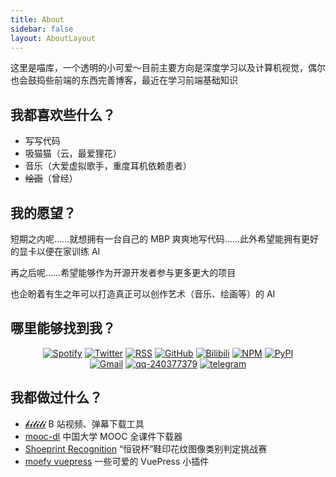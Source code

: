 ```yaml
---
title: About
sidebar: false
layout: AboutLayout
---
```


这里是喵库，一个透明的小可爱～目前主要方向是深度学习以及计算机视觉，偶尔也会鼓捣些前端的东西完善博客，最近在学习前端基础知识

## 我都喜欢些什么？

-  写写代码
-  吸猫猫（云，最爱狸花）
-  音乐（大爱虚拟歌手，重度耳机依赖患者）
-  ~~绘画~~（曾经）

## 我的愿望？

短期之内呢……就想拥有一台自己的 MBP 爽爽地写代码……此外希望能拥有更好的显卡以便在家训练 AI

再之后呢……希望能够作为开源开发者参与更多更大的项目

也企盼着有生之年可以打造真正可以创作艺术（音乐、绘画等）的 AI

## 哪里能够找到我？

<p align="center">
  <a href="https://open.spotify.com/user/pj3ib1pljoqewn4ti8se8yl1q" target="_blank"><img src="https://img.shields.io/badge/Spotify-1ed760.svg?&style=flat-square&logo=spotify&logoColor=white" alt="Spotify"></a>
  <a href="https://twitter.com/SigureMo" target="_blank"><img src="https://img.shields.io/badge/Twitter-1ca0f1.svg?&style=flat-square&logo=twitter&logoColor=white" alt="Twitter"></a>
  <a href="https://sigure.xyz/feed.atom" target="_blank"><img src="https://img.shields.io/badge/RSS-e8a505.svg?&style=flat-square&logo=rss&logoColor=white" alt="RSS"></a>
  <a href="https://github.com/SigureMo" target="_blank"><img src="https://img.shields.io/badge/GitHub-000000.svg?&style=flat-square&logo=github&logoColor=white" alt="GitHub"></a>
  <a href="https://space.bilibili.com/100969474" target="_blank"><img src="https://img.shields.io/badge/bilibili-1eabc9.svg?&style=flat-square&logo=bilibili&logoColor=white" alt="Bilibili"></a>
  <a href="https://www.npmjs.com/~sigure_mo" target="_blank"><img src="https://img.shields.io/badge/NPM-ea3b18.svg?&style=flat-square&logo=npm&logoColor=white" alt="NPM"></a>
  <a href="https://pypi.org/user/SigureMo/" target="_blank"><img src="https://img.shields.io/badge/PyPI-3775a9.svg?&style=flat-square&logo=pypi&logoColor=white" alt="PyPI"></a>
  <br/>
  <a href="mailto:sigure.qaq@gmail.com" target="_blank"><img src="https://img.shields.io/badge/Gmail-c14438.svg?&style=flat-square&logo=gmail&logoColor=white" alt="Gmail"></a>
  <a href="http://qr.topscan.com/api.php?text=http://qm.qq.com/cgi-bin/qm/qr?k=1PbIl8QPOkF0ErJKX-GmjA-E8e53djl4" target="_blank"><img src="https://img.shields.io/badge/QQ-444444.svg?&style=flat-square&logo=tencent%20qq&logoColor=white" alt="qq-240377379"></a>
  <a href="https://t.me/SigureMo" target="_blank"><img src="https://img.shields.io/badge/Telegram-262968.svg?&style=flat-square&logo=telegram&logoColor=white" alt="telegram"></a>
</p>

## 我都做过什么？

-  [𝓫𝓲𝓵𝓲𝓵𝓲](https://bilili.sigure.xyz/) B 站视频、弹幕下载工具
-  [mooc-dl](https://github.com/SigureMo/mooc-dl) 中国大学 MOOC 全课件下载器
-  [Shoeprint Recognition](https://cattidea.github.io/shoeprint-recognition/) “恒锐杯”鞋印花纹图像类别判定挑战赛
-  [moefy vuepress](https://moefyit.github.io/moefy-vuepress/) 一些可爱的 VuePress 小插件
